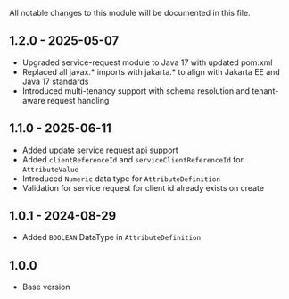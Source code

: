 All notable changes to this module will be documented in this file.

## 1.2.0 - 2025-05-07

* Upgraded service-request module to Java 17 with updated pom.xml
* Replaced all javax.* imports with jakarta.* to align with Jakarta EE and Java 17 standards
* Introduced multi-tenancy support with schema resolution and tenant-aware request handling

## 1.1.0 - 2025-06-11

- Added update service request api support
- Added `clientReferenceId` and `serviceClientReferenceId` for `AttributeValue`
- Introduced `Numeric` data type for `AttributeDefinition`
- Validation for service request for client id already exists on create

## 1.0.1 - 2024-08-29 

- Added `BOOLEAN` DataType in `AttributeDefinition`

## 1.0.0

- Base version